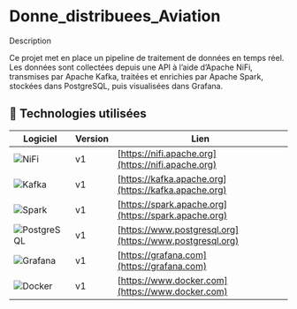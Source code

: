 # Donne_distribuees_Aviation

Description

Ce projet met en place un pipeline de traitement de données en temps réel.
Les données sont collectées depuis une API à l’aide d’Apache NiFi, transmises par Apache Kafka, traitées et enrichies par Apache Spark, stockées dans PostgreSQL, puis visualisées dans Grafana.

## 🧩 Technologies utilisées  

| Logiciel | Version | Lien |
|-----------|----------|------|
| ![NiFi](https://img.shields.io/badge/Apache%20NiFi-v1-blue?logo=apache) | v1 | [https://nifi.apache.org](https://nifi.apache.org) |
| ![Kafka](https://img.shields.io/badge/Apache%20Kafka-v1-orange?logo=apachekafka) | v1 | [https://kafka.apache.org](https://kafka.apache.org) |
| ![Spark](https://img.shields.io/badge/Apache%20Spark-v1-yellow?logo=apachespark) | v1 | [https://spark.apache.org](https://spark.apache.org) |
| ![PostgreSQL](https://img.shields.io/badge/PostgreSQL-v1-blue?logo=postgresql) | v1 | [https://www.postgresql.org](https://www.postgresql.org) |
| ![Grafana](https://img.shields.io/badge/Grafana-v1-orange?logo=grafana) | v1 | [https://grafana.com](https://grafana.com) |
| ![Docker](https://img.shields.io/badge/Docker-v1-blue?logo=docker) | v1 | [https://www.docker.com](https://www.docker.com) |

